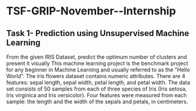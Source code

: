 # TSF-GRIP-November--Internship
## Task 1- Prediction using Unsupervised Machine Learning
From the given IRIS Dataset, predict the optimum number of clusters and present it visually
This machine learning project is the benchmark project for any beginner in Machine Learning and usually referred to as the "Hello World". The iris flowers dataset contains numeric attributes.
There are 4 features: sepal length, sepal width, petal length, and petal width.
The data set consists of 50 samples from each of three species of Iris (Iris setosa, Iris virginica and Iris versicolor). Four features were measured from each sample: the length and the width of the sepals and petals, in centimeters.
